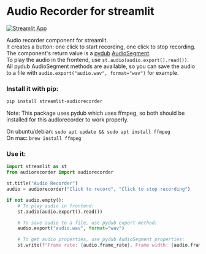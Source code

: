 # Audio Recorder for streamlit
[![Streamlit App](https://static.streamlit.io/badges/streamlit_badge_black_white.svg)](https://theevann-streamlit-audiorecorder-exampleexample-5ds2ug.streamlitapp.com)

Audio recorder component for streamlit.  
It creates a button: one click to start recording, one click to stop recording.  
The component's return value is a [pydub](https://github.com/jiaaro/pydub/) [AudioSegment](https://github.com/jiaaro/pydub/blob/master/API.markdown#audiosegment).  
To play the audio in the frontend, use `st.audio(audio.export().read())`.  
All pydub AudioSegment methods are available, so you can save the audio to a file with `audio.export("audio.wav", format="wav")` for example.

### Install it with pip:
```bash
pip install streamlit-audiorecorder
```
Note: This package uses pydub which uses ffmpeg, so both should be installed for this audiorecorder to work properly.

On ubuntu/debian: `sudo apt update && sudo apt install ffmpeg`  
On mac: `brew install ffmpeg`

### Use it:
```python
import streamlit as st
from audiorecorder import audiorecorder

st.title("Audio Recorder")
audio = audiorecorder("Click to record", "Click to stop recording")

if not audio.empty():
    # To play audio in frontend:
    st.audio(audio.export().read())  

    # To save audio to a file, use pydub export method:
    audio.export("audio.wav", format="wav")

    # To get audio properties, use pydub AudioSegment properties:
    st.write(f"Frame rate: {audio.frame_rate}, Frame width: {audio.frame_width}, Duration: {audio.duration_seconds} seconds")
```
